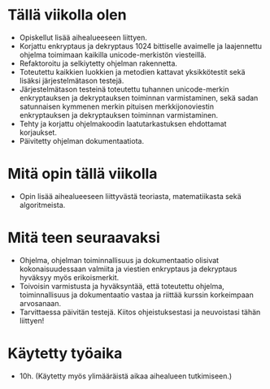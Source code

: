 # Tällä viikolla olen

- Opiskellut lisää aihealueeseen liittyen.
- Korjattu enkryptaus ja dekryptaus 1024 bittiselle avaimelle ja laajennettu ohjelma toimimaan kaikilla unicode-merkistön viesteillä.
- Refaktoroitu ja selkiytetty ohjelman rakennetta.
- Toteutettu kaikkien luokkien ja metodien kattavat yksikkötestit sekä lisäksi järjestelmätason testejä.
- Järjestelmätason testeinä toteutettu tuhannen unicode-merkin enkryptauksen ja dekryptauksen toiminnan varmistaminen, sekä sadan satunnaisen kymmenen merkin pituisen merkkijonoviestin enkryptauksen ja dekryptauksen toiminnan varmistaminen.
- Tehty ja korjattu ohjelmakoodin laatutarkastuksen ehdottamat korjaukset.
- Päivitetty ohjelman dokumentaatiota.

# Mitä opin tällä viikolla

- Opin lisää aihealueeseen liittyvästä teoriasta, matematiikasta sekä algoritmeista.

# Mitä teen seuraavaksi

- Ohjelma, ohjelman toiminnallisuus ja dokumentaatio olisivat kokonaisuudessaan valmiita ja viestien enkryptaus ja dekryptaus hyväksyy myös erikoismerkit.
- Toivoisin varmistusta ja hyväksyntää, että toteutettu ohjelma, toiminnallisuus ja dokumentaatio vastaa ja riittää kurssin korkeimpaan arvosanaan.
- Tarvittaessa päivitän testejä. Kiitos ohjeistuksestasi ja neuvoistasi tähän liittyen!

# Käytetty työaika

- 10h. (Käytetty myös ylimääräistä aikaa aihealueen tutkimiseen.)
